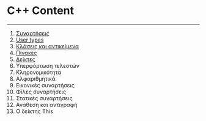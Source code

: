 # C++ Content
---
1. [Συναρτήσεις](Functions.md)
2. [User types](User-types.md)
3. [Κλάσεις και αντικείμενα](OOP.md)
4. [Πίνακες](Array.md)
5. [Δείκτες](Pointers.md)
6. Υπερφόρτωση τελεστών
7. Κληρονομικότητα
8. Αλφαριθμητικά
9. Εικονικές συναρτήσεις
10. Φίλες συναρτήσεις
11. Στατικές συναρτήσεις
12. Ανάθεση και αντιγραφή
13. Ο δείκτης This